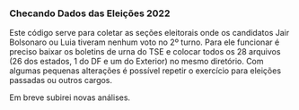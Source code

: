### Checando Dados das Eleições 2022

Este código serve para coletar as seções eleitorais onde os candidatos Jair Bolsonaro ou Luia tiveram nenhum voto no 2º turno. Para ele funcionar é preciso baixar os boletins de urna do TSE e colocar todos os 28 arquivos (26 dos estados, 1 do DF e um do Exterior) no mesmo diretório. Com algumas pequenas alterações é possível repetir o exercício para eleições passadas ou outros cargos.

Em breve subirei novas análises.